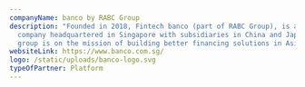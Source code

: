 ```yaml
---
companyName: banco by RABC Group
description: "Founded in 2018, Fintech banco (part of RABC Group), is a fintech
  company headquartered in Singapore with subsidiaries in China and Japan. The
  group is on the mission of building better financing solutions in Asia. "
websiteLink: https://www.banco.com.sg/
logo: /static/uploads/banco-logo.svg
typeOfPartner: Platform
---
```

